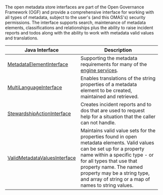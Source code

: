 <!-- SPDX-License-Identifier: CC-BY-4.0 -->
<!-- Copyright Contributors to the ODPi Egeria project 2020. -->

The open metadata store interfaces are part of the Open Governance Framework (OGF) and provide a comprehensive interface for working with all types of metadata, subject to the user's (and this OMAS's) security permissions. The interface supports search, maintenance of metadata elements, classifications and relationships plus the ability to raise incident reports and todos along with the ability to work with metadata valid values and translations.


| Java Interface                                                                                                                          | Description                                                                                                                                                                                                                                                                                           |
|-----------------------------------------------------------------------------------------------------------------------------------------|-------------------------------------------------------------------------------------------------------------------------------------------------------------------------------------------------------------------------------------------------------------------------------------------------------|
| [MetadataElementInterface](https://odpi.github.io/egeria/org/odpi/openmetadata/frameworkservices/gaf/api/MetadataElementInterface.html) | Supporting the metadata requirements for many of the [engine services](/services/omes).                                                                                                                                                                                                               |
| [MultiLanguageInterface](https://odpi.github.io/egeria/org/odpi/openmetadata/frameworkservices/gaf/api/MultiLanguageInterface.html)     | Enables translations of the string properties of a metadata element to be created, maintained and retrieved.                                                                                                                                                                                          |
| [StewardshipActionInterface](https://odpi.github.io/egeria/org/odpi/openmetadata/frameworkservices/gaf/api/StewardshipActionInterface.html) | Creates incident reports and to dos that are used to request help for a situation that the caller can not handle.                                                                                                                                                                                     |
| [ValidMetadataValuesInterface](https://odpi.github.io/egeria/org/odpi/openmetadata/frameworkservices/gaf/api/ValidMetadataValuesInterface.html) | Maintains valid value sets for the properties found in open metadata elements. Valid values can be set up for a property name within a specific type - or for all types that use that property name. The named property may be a string type, and array of string or a map of names to string values. |




